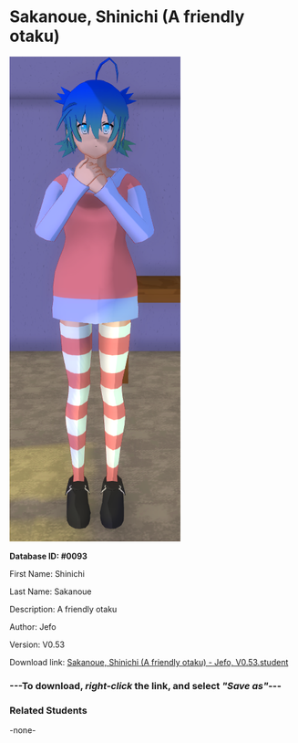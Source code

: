 # Sakanoue, Shinichi (A friendly otaku)

<img src="../../Files/Images/Sakanoue, Shinichi (A friendly otaku).png" title="Sakanoue, Shinichi (A friendly otaku) - Jefo, V0.53">

**Database ID: #0093**

First Name: Shinichi

Last Name: Sakanoue

Description: A friendly otaku

Author: Jefo

Version: V0.53

Download link: <a href="https://raw.githubusercontent.com/Arbiter1223/Daigaku-Gurashi-Custom-Students/master/Files/Student%20Files/Sakanoue%2C%20Shinichi%20(A%20friendly%20otaku)%20-%20Jefo%2C%20V0.53.student">Sakanoue, Shinichi (A friendly otaku) - Jefo, V0.53.student</a>

### ---**To download, _right-click_ the link, and select _"Save as"_**---

### Related Students

-none-
